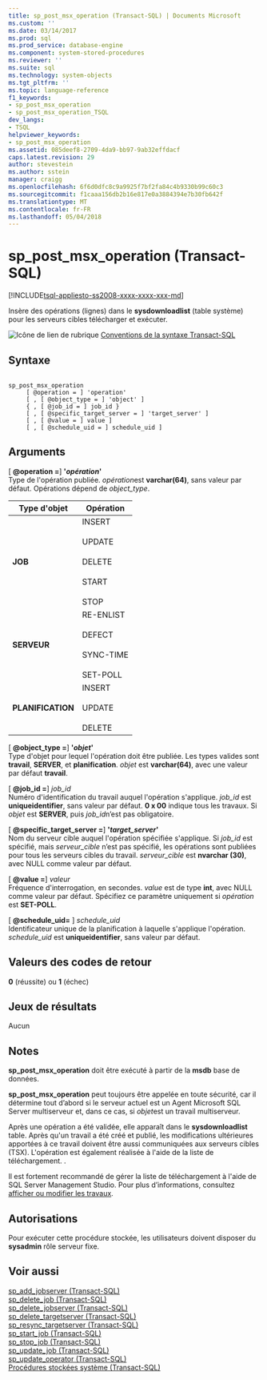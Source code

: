 ```yaml
---
title: sp_post_msx_operation (Transact-SQL) | Documents Microsoft
ms.custom: ''
ms.date: 03/14/2017
ms.prod: sql
ms.prod_service: database-engine
ms.component: system-stored-procedures
ms.reviewer: ''
ms.suite: sql
ms.technology: system-objects
ms.tgt_pltfrm: ''
ms.topic: language-reference
f1_keywords:
- sp_post_msx_operation
- sp_post_msx_operation_TSQL
dev_langs:
- TSQL
helpviewer_keywords:
- sp_post_msx_operation
ms.assetid: 085deef8-2709-4da9-bb97-9ab32effdacf
caps.latest.revision: 29
author: stevestein
ms.author: sstein
manager: craigg
ms.openlocfilehash: 6f6d0dfc8c9a9925f7bf2fa84c4b9330b99c60c3
ms.sourcegitcommit: f1caaa156db2b16e817e0a3884394e7b30fb642f
ms.translationtype: MT
ms.contentlocale: fr-FR
ms.lasthandoff: 05/04/2018
---
```

# <a name="sppostmsxoperation-transact-sql"></a>sp_post_msx_operation (Transact-SQL)
[!INCLUDE[tsql-appliesto-ss2008-xxxx-xxxx-xxx-md](../../includes/tsql-appliesto-ss2008-xxxx-xxxx-xxx-md.md)]

  Insère des opérations (lignes) dans le **sysdownloadlist** (table système) pour les serveurs cibles télécharger et exécuter.  
  
 ![Icône de lien de rubrique](../../database-engine/configure-windows/media/topic-link.gif "Icône lien de rubrique") [Conventions de la syntaxe Transact-SQL](../../t-sql/language-elements/transact-sql-syntax-conventions-transact-sql.md)  
  
## <a name="syntax"></a>Syntaxe  
  
```  
  
sp_post_msx_operation  
     [ @operation = ] 'operation'  
     [ , [ @object_type = ] 'object' ]   
     { , [ @job_id = ] job_id }   
     [ , [ @specific_target_server = ] 'target_server' ]   
     [ , [ @value = ] value ]  
     [ , [ @schedule_uid = ] schedule_uid ]  
```  
  
## <a name="arguments"></a>Arguments  
 [  **@operation =**] **'***opération***'**  
 Type de l'opération publiée. *opération*est **varchar(64)**, sans valeur par défaut. Opérations dépend de *object_type*.  
  
|Type d'objet|Opération|  
|-----------------|---------------|  
|**JOB**|INSERT<br /><br /> UPDATE<br /><br /> DELETE<br /><br /> START<br /><br /> STOP|  
|**SERVEUR**|RE-ENLIST<br /><br /> DEFECT<br /><br /> SYNC-TIME<br /><br /> SET-POLL|  
|**PLANIFICATION**|INSERT<br /><br /> UPDATE<br /><br /> DELETE|  
  
 [  **@object_type =**] **'***objet***'**  
 Type d'objet pour lequel l'opération doit être publiée. Les types valides sont **travail**, **SERVER**, et **planification**. *objet* est **varchar(64)**, avec une valeur par défaut **travail**.  
  
 [  **@job_id =**] *job_id*  
 Numéro d'identification du travail auquel l'opération s'applique. *job_id* est **uniqueidentifier**, sans valeur par défaut. **0 x 00** indique tous les travaux. Si *objet* est **SERVER**, puis *job_id*n’est pas obligatoire.  
  
 [ **@specific_target_server =**] **'***target_server***'**  
 Nom du serveur cible auquel l'opération spécifiée s'applique. Si *job_id* est spécifié, mais *serveur_cible* n’est pas spécifié, les opérations sont publiées pour tous les serveurs cibles du travail. *serveur_cible* est **nvarchar (30)**, avec NULL comme valeur par défaut.  
  
 [  **@value =**] *valeur*  
 Fréquence d'interrogation, en secondes. *value* est de type **int**, avec NULL comme valeur par défaut. Spécifiez ce paramètre uniquement si *opération* est **SET-POLL**.  
  
 [  **@schedule_uid=** ] *schedule_uid*  
 Identificateur unique de la planification à laquelle s'applique l'opération. *schedule_uid* est **uniqueidentifier**, sans valeur par défaut.  
  
## <a name="return-code-values"></a>Valeurs des codes de retour  
 **0** (réussite) ou **1** (échec)  
  
## <a name="result-sets"></a>Jeux de résultats  
 Aucun  
  
## <a name="remarks"></a>Notes  
 **sp_post_msx_operation** doit être exécuté à partir de la **msdb** base de données.  
  
 **sp_post_msx_operation** peut toujours être appelée en toute sécurité, car il détermine tout d’abord si le serveur actuel est un Agent Microsoft SQL Server multiserveur et, dans ce cas, si *objet*est un travail multiserveur.  
  
 Après une opération a été validée, elle apparaît dans le **sysdownloadlist** table. Après qu'un travail a été créé et publié, les modifications ultérieures apportées à ce travail doivent être aussi communiquées aux serveurs cibles (TSX). L'opération est également réalisée à l'aide de la liste de téléchargement. .  
  
 Il est fortement recommandé de gérer la liste de téléchargement à l'aide de SQL Server Management Studio. Pour plus d’informations, consultez [afficher ou modifier les travaux](http://msdn.microsoft.com/library/57f649b8-190c-4304-abd7-7ca5297deab7).  
  
## <a name="permissions"></a>Autorisations  
 Pour exécuter cette procédure stockée, les utilisateurs doivent disposer du **sysadmin** rôle serveur fixe.  
  
## <a name="see-also"></a>Voir aussi  
 [sp_add_jobserver &#40;Transact-SQL&#41;](../../relational-databases/system-stored-procedures/sp-add-jobserver-transact-sql.md)   
 [sp_delete_job &#40;Transact-SQL&#41;](../../relational-databases/system-stored-procedures/sp-delete-job-transact-sql.md)   
 [sp_delete_jobserver &#40;Transact-SQL&#41;](../../relational-databases/system-stored-procedures/sp-delete-jobserver-transact-sql.md)   
 [sp_delete_targetserver &#40;Transact-SQL&#41;](../../relational-databases/system-stored-procedures/sp-delete-targetserver-transact-sql.md)   
 [sp_resync_targetserver &#40;Transact-SQL&#41;](../../relational-databases/system-stored-procedures/sp-resync-targetserver-transact-sql.md)   
 [sp_start_job &#40;Transact-SQL&#41;](../../relational-databases/system-stored-procedures/sp-start-job-transact-sql.md)   
 [sp_stop_job &#40;Transact-SQL&#41;](../../relational-databases/system-stored-procedures/sp-stop-job-transact-sql.md)   
 [sp_update_job &#40;Transact-SQL&#41;](../../relational-databases/system-stored-procedures/sp-update-job-transact-sql.md)   
 [sp_update_operator &#40;Transact-SQL&#41;](../../relational-databases/system-stored-procedures/sp-update-operator-transact-sql.md)   
 [Procédures stockées système &#40;Transact-SQL&#41;](../../relational-databases/system-stored-procedures/system-stored-procedures-transact-sql.md)  
  
  

